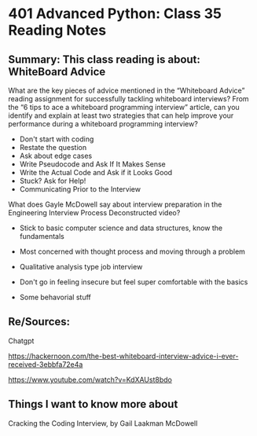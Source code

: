 # 401 Advanced Python: Class 35 Reading Notes

## Summary: This class reading is about: WhiteBoard Advice 

What are the key pieces of advice mentioned in the “Whiteboard Advice” reading assignment for successfully tackling whiteboard interviews?
From the “6 tips to ace a whiteboard programming interview” article, can you identify and explain at least two strategies that can help improve your performance during a whiteboard programming interview?

 - Don't start with coding 
 - Restate the question
 - Ask about edge cases
 - Write Pseudocode and Ask If It Makes Sense
 - Write the Actual Code and Ask if it Looks Good
 - Stuck? Ask for Help!
 - Communicating Prior to the Interview 

What does Gayle McDowell say about interview preparation in the Engineering Interview Process Deconstructed video?

- Stick to basic computer science and data structures, know the fundamentals 

- Most concerned with thought process and moving through a problem 

- Qualitative analysis type job interview 

- Don't go in feeling insecure but feel super comfortable with the basics

- Some behavorial stuff 

## Re/Sources:

Chatgpt

https://hackernoon.com/the-best-whiteboard-interview-advice-i-ever-received-3ebbfa72e4a

https://www.youtube.com/watch?v=KdXAUst8bdo


## Things I want to know more about

Cracking the Coding Interview, by Gail Laakman McDowell


